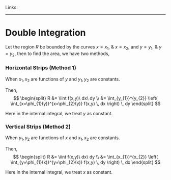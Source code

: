 Links: 
___
# Double Integration
Let the region $R$ be bounded by the curves $x = x_{1},\ \&\ x = x_{2}$, and $y = y_{1},\ \&\ y = y_{2}$, then to find the area, we have two methods,

### Horizontal Strips (Method 1)
When $x_{1}, x_{2}$ are functions of $y$ and $y_{1}, y_{2}$ are constants. 

Then,
$$
\begin{split}
R &= \iint f(x,y)\ dx\ dy \\
&= \int_{y_{1}}^{y_{2}} \left( \int_{x=\phi_{1}(y)}^{x=\phi_{2}(y)} f(x,y) \, dx \right) \, dy 
\end{split}
$$

Here in the internal integral, we treat $y$ as constant. 

### Vertical Strips (Method 2)
When $y_{1}, y_{2}$ are functions of $x$ and $x_{1}, x_{2}$ are constants. 

Then,
$$
\begin{split}
R &= \iint f(x,y)\ dx\ dy \\
&= \int_{x_{1}}^{x_{2}} \left( \int_{y=\phi_{1}(x)}^{y=\phi_{2}(x)} f(x,y) \, dy \right) \, dx 
\end{split}
$$

Here in the internal integral, we treat $x$ as constant. 

